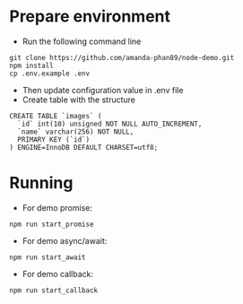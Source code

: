 # Prepare environment
- Run the following command line
```
git clone https://github.com/amanda-phan89/node-demo.git
npm install
cp .env.example .env
```
- Then update configuration value in .env file
- Create table with the structure
```
CREATE TABLE `images` (
  `id` int(10) unsigned NOT NULL AUTO_INCREMENT,
  `name` varchar(256) NOT NULL,
  PRIMARY KEY (`id`)
) ENGINE=InnoDB DEFAULT CHARSET=utf8;
```
# Running
- For demo promise: 
```
npm run start_promise
```
- For demo async/await:
```
npm run start_await
```

- For demo callback:
```
npm run start_callback
```
